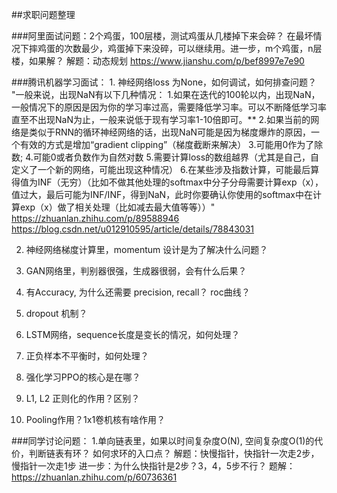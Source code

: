 ##求职问题整理

###阿里面试问题：2个鸡蛋，100层楼，测试鸡蛋从几楼掉下来会碎？ 在最坏情况下摔鸡蛋的次数最少，鸡蛋掉下来没碎，可以继续用。进一步，m个鸡蛋，n层楼，如果解？
    解题：动态规划
    https://www.jianshu.com/p/bef8997e7e90

###腾讯机器学习面试：
	1. 神经网络loss 为None，如何调试，如何排查问题？
			"一般来说，出现NaN有以下几种情况：
      1.如果在迭代的100轮以内，出现NaN，一般情况下的原因是因为你的学习率过高，需要降低学习率。可以不断降低学习率直至不出现NaN为止，一般来说低于现有学习率1-10倍即可。**
      2.如果当前的网络是类似于RNN的循环神经网络的话，出现NaN可能是因为梯度爆炸的原因，一个有效的方式是增加“gradient clipping”（梯度截断来解决）
      3.可能用0作为了除数;
      4.可能0或者负数作为自然对数
      5.需要计算loss的数组越界（尤其是自己，自定义了一个新的网络，可能出现这种情况）
      6.在某些涉及指数计算，可能最后算得值为INF（无穷）（比如不做其他处理的softmax中分子分母需要计算exp（x），值过大，最后可能为INF/INF，得到NaN，此时你要确认你使用的softmax中在计算exp（x）做了相关处理（比如减去最大值等等））"
      https://zhuanlan.zhihu.com/p/89588946
      https://blog.csdn.net/u012910595/article/details/78843031

   2. 神经网络梯度计算里，momentum 设计是为了解决什么问题？

   3. GAN网络里，判别器很强，生成器很弱，会有什么后果？

   4. 有Accuracy, 为什么还需要 precision, recall？ roc曲线？

   5. dropout 机制？

   6. LSTM网络，sequence长度是变长的情况，如何处理？

   7. 正负样本不平衡时，如何处理？

   8. 强化学习PPO的核心是在哪？

   9. L1, L2 正则化的作用？区别？

   10. Pooling作用？1x1卷机核有啥作用？
        

###同学讨论问题：
		1.单向链表里，如果以时间复杂度O(N), 空间复杂度O(1)的代价，判断链表有环？
    如何求环的入口点？
    解题：快慢指针，快指针一次走2步，慢指针一次走1步
    进一步：为什么快指针是2步？3，4，5步不行？
    题解：https://zhuanlan.zhihu.com/p/60736361
    
    